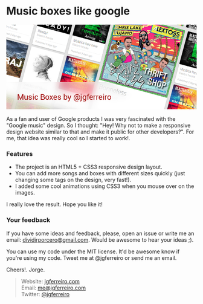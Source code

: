 Music boxes like google 
===========

![alt text](/images/music_boxes_jorge.jpg)

As a fan and user of Google products I was very fascinated with the "Google music" design. So I thought: "Hey! Why not to make a responsive design website similar to that and make it public for other developers?". For me, that idea was really cool so I started to work!.
 
### Features

- The project is an HTML5 + CSS3 responsive design layout.
- You can add more songs and boxes with different sizes quickly (just changing some tags on the design, very fast!).
- I added some cool animations using CSS3 when you mouse over on the images.

I really love the result. Hope you like it!


### Your feedback

If you have some ideas and feedback, please, open an issue or write me an email: <dividirporcero@gmail.com>. Would be awesome to hear your ideas ;).

You can use my code under the MIT license. It'd be awesome know if you're using my code. Tweet me at @jgferreiro or send me an email.

Cheers!. Jorge.

> Website: <a href="http://www.jgferreiro.com">jgferreiro.com</a> <br />
> Email: me@jgferreiro.com<br />
> Twitter: <a href="http://www.twitter.com/jgferreiro">@jgferreiro</a><br />
